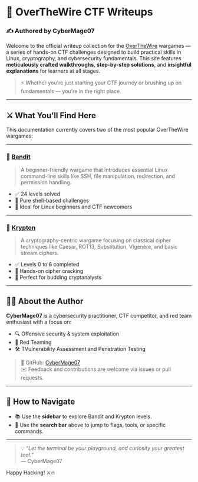 # 🧠 OverTheWire CTF Writeups  
### ✍️ Authored by **CyberMage07**

Welcome to the official writeup collection for the [OverTheWire](https://overthewire.org/wargames/) wargames — a series of hands-on CTF challenges designed to build practical skills in Linux, cryptography, and cybersecurity fundamentals. This site features **meticulously crafted walkthroughs**, **step-by-step solutions**, and **insightful explanations** for learners at all stages.

> ⚡ Whether you're just starting your CTF journey or brushing up on fundamentals — you're in the right place.

---

## ⚔️ What You’ll Find Here

This documentation currently covers two of the most popular OverTheWire wargames:

---

### 🔹 [Bandit](Over%20The%20Wire/Bandit/)
> A beginner-friendly wargame that introduces essential Linux command-line skills like SSH, file manipulation, redirection, and permission handling.

- ✅ 24 levels solved  
- 🔧 Pure shell-based challenges  
- 📖 Ideal for Linux beginners and CTF newcomers

---

### 🔹 [Krypton](Over%20The%20Wire/Krypton/)
> A cryptography-centric wargame focusing on classical cipher techniques like Caesar, ROT13, Substitution, Vigenère, and basic stream ciphers.

- ✅ Levels 0 to 6 completed  
- 🔐 Hands-on cipher cracking  
- 🧩 Perfect for budding cryptanalysts

---

## 🧑‍💻 About the Author

**CyberMage07** is a cybersecurity practitioner, CTF competitor, and red team enthusiast with a focus on:

- 🔍 Offensive security & system exploitation  
- 🧠 Red Teaming  
- 🛠️ TVulnerability Assessment and Penetration Testing

> 🧠 GitHub: [CyberMage07](https://github.com/CyberMage07)  
> ✉️ Feedback and contributions are welcome via issues or pull requests.

---

## 🚀 How to Navigate

- 📚 Use the **sidebar** to explore Bandit and Krypton levels.
- 🔎 Use the **search bar** above to jump to flags, tools, or specific commands.

---

> 💡 *“Let the terminal be your playground, and curiosity your greatest tool.”*  
> — CyberMage07

Happy Hacking! ⚔️🔥
